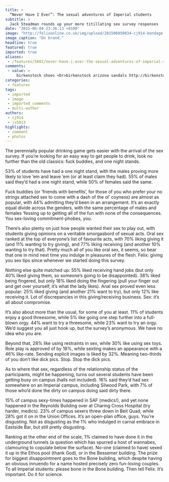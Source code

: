 ```yaml
---
title: >
  “Never Have I Ever”: The sexual adventures of Imperial students
subtitle: >
  Jack Steadman rounds up your more titillating sex survey responses
date: "2015-06-04 23:36:13 +0100"
image: "http://felixonline.co.uk/img/upload/201506050034-cj914-bondage.jpg"
image_caption: "On brand."
headline: true
featured: true
imported: true
aliases:
 - /features/5601/never-have-i-ever-the-sexual-adventures-of-imperial-students
comments:
 - value: >
     birkenstock shoes <br>birkenstock arizona sandals http://birkenstocksaleaustralia.blogspot.com/,christian louboutin red bottoms <br>buy christian louboutin shoes canada http://canadachristianlouboutinoutlet.blogspot.com/,I just bought often the PDF/ePub fake type yesterday evening... often the ELECTRONICO features a built-in website link in which goes to your obtain site for the videos articles. <br>Cheap Gucci http://www.charopf.com/gucci-outlet/,Many thanks very handy. Will share site with my friends.| <br>nba 2k16 mt coins cheap http://janice1101.livejournal.com/34172.html,Thanks regarding offering these kinds of good info. <br>cs go skins hack http://csgoskinspoints.gratisblog.biz/2016/04/05/nba-2k16-coins-spoof-of-hbos-game-of-thrones-starring-lord-kupchak/,Thanks a lot for sharing your superb websites <br>FIFA 17 Points for PS4 http://spione.adept-press.com/forum/comments.php?DiscussionID=19303,You're a very useful web site; could not make it without ya! <br>nhl 17 coins http://homyline.com/event/1437,Sustain the remarkable
categories:
 - features
tags:
 - imported
 - image
 - imported_comments
 - multi-author
authors:
 - cj914
 - js5913
highlights:
 - comment
 - photos
---
```


The perennially popular drinking game gets easier with the arrival of the sex survey. If you’re looking for an easy way to get people to drink, look no further than the old classics: fuck buddies, and one night stands.

53% of students have had a one night stand, with the males proving more likely to love ‘em and leave ‘em (or at least claim they had). 55% of males said they’d had a one night stand, while 50% of females said the same.

Fuck buddies (or ‘friends with benefits’, for those of you who prefer your no strings attached sex to come with a dash of the ol’ coyness) are almost as popular, with 44% admitting they’d been in an arrangement. It’s an exactly equal divide across the genders, with the same percentage of males and females ‘fessing up to getting all of the fun with none of the consequences. You sex-loving commitment-phobes, you.

There’s also plenty on just how people wanted their sex to play out, with students giving opinions on a veritable smorgasbord of sexual acts. Oral sex ranked at the top of everyone’s list of favourite acts, with 70% liking giving it (and 11% wanting to try giving), and 77% liking receiving (and another 10% wanting to try that). Pretty much all of you like oral sex, it seems, so bear that one in mind next time you indulge in pleasures of the flesh. Felix: giving you sex tips since whenever we started doing this survey.

Nothing else quite matched up: 55% liked receiving hand jobs (but only 40% liked giving them, so someone’s going to be disappointed). 38% liked being fingered, but only 18% liked doing the fingering (pull your finger out and get over yourself, it’s what the lady likes). Anal sex proved even less popular: 25% liked giving (and another 21% want to try), but only 12% like receiving it. Lot of discrepancies in this giving/receiving business. Sex: it’s all about compromise.

It’s also about more than the usual, for some of you at least. 11% of students enjoy a good threesome, while 5% like going one step further into a full-blown orgy. 44% want to try a threesome, while 23% want to try an orgy. We’d suggest you all just hook up, but the survey’s anonymous. We have no idea who you are.

Beyond that, 28% like using restraints in sex, while 30% like using sex toys. Role play is approved of by 18%, while sexting makes an appearance with a 46% like-rate. Sending explicit images is liked by 32%. Meaning two-thirds of you don’t like dick pics. Stop. Stop the dick pics.

As to where that sex, regardless of the relationship status of the participants, might be happening, turns out several students have been getting busy on campus (halls not included). 16% said they’d had sex somewhere on an Imperial campus, including Silwood Park, with 7% of those who’d done the dirty on campus doing said dirty there.

15% of campus sexy-times happened in SAF (medics!), and yet none happened in the Reynolds Building over at Charing Cross Hospital (try harder, medics). 23% of campus sexers threw down in Beit Quad, while 28% got it on in the Union Offices. It’s an open-plan office, guys. You’re disgusting. Not as disgusting as the 1% who indulged in carnal embrace in Eastside Bar, but still pretty disgusting.

Ranking at the other end of the scale, 1% claimed to have done it in the underground tunnels (a question which has spurred a host of wannabes, clamouring to copulate below the surface). No-one (claimed to have) sexed it up in the Ethos pool (thank God), or in the Bessemer building. The prize for biggest disappointment goes to the Bone building, which despite having an obvious innuendo for a name hosted precisely zero fun-loving couples. To all Imperial students: please bone in the Bone building. Then tell Felix. It’s important. Do it for science.

